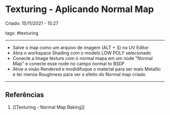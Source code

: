 # Texturing - Aplicando Normal Map
Criado: 15/11/2021 - 15:27

tags: #texturing 

---

- Salve o map como um arquivo de imagem (ALT + S) no UV Editor
- Abra o workspace Shading com o modelo LOW POLY selecionado
- Conecte a Image texture com o normal mapa em um node "Normal Map" e conecte esse node no campo normal to BSDF
- Ative a visão Rendered e modidifuque o material para ser mais Metallic e ter menos Roughness para ver o efeito do Normal map criado

---
## Referências
1. [[Texturing - Normal Map Baking]]